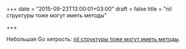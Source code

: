 +++
date = "2015-09-23T13:00:01+03:00"
draft = false
title = "nil структуры тоже могут иметь методы"

+++

<p>Небольшая Go хитрость: <a href="http://bit.ly/1YygVbi">nil структуры тоже могут иметь методы</a>.</p>

